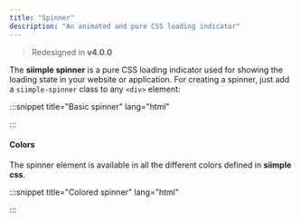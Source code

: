 ```yaml
---
title: "Spinner"
description: "An animated and pure CSS loading indicator"
---
```


> Redesigned in **v4.0.0**


The **siimple spinner** is a pure CSS loading indicator used for showing the loading state in your website or application. For creating a spinner, just add a `siimple-spinner` class to any `<div>` element:

:::snippet title="Basic spinner" lang="html"
<div class="siimple--py-3" align="center">
    <div class="siimple-spinner siimple-spinner--primary"></div>
</div>
:::

#### Colors

The spinner element is available in all the different colors defined in **siimple css**.

:::snippet title="Colored spinner" lang="html"
<div class="siimple--py-3" align="center">
    <div class="siimple-spinner siimple-spinner--primary"></div>
    <div class="siimple-spinner siimple-spinner--secondary"></div>
    <div class="siimple-spinner siimple-spinner--error"></div>
    <div class="siimple-spinner siimple-spinner--warning"></div>
    <div class="siimple-spinner siimple-spinner--success"></div>
</div>
:::




